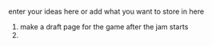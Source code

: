 enter your ideas here or add what you want to store in here
1. make a draft page for the game after the jam starts
2. 
